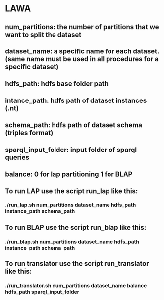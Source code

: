 # LAWA
## **num_partitions:** the number of partitions that we want to split the dataset

## **dataset_name:** a specific name for each dataset. (same name must be used in all procedures for a specific dataset)

## **hdfs_path:** hdfs base folder path

## **intance_path:** hdfs path of dataset instances (.nt)

## **schema_path:** hdfs path of dataset schema (triples format)

## **sparql_input_folder:** input folder of sparql queries

## **balance:** 0 for lap partitioning 1 for BLAP

## To run LAP use the script run_lap like this:
### ./run_lap.sh num_partitions dataset_name hdfs_path instance_path schema_path

## To run BLAP use the script run_blap like this:
### ./run_blap.sh num_partitions dataset_name hdfs_path instance_path schema_path

## To run translator use the script run_translator like this:
### ./run_translator.sh num_partitions dataset_name balance hdfs_path sparql_input_folder

